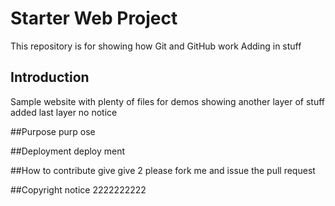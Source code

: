 # Starter Web Project

This repository is for showing how Git and GitHub work
Adding in stuff

## Introduction

Sample website with plenty of files for demos
showing another layer of stuff added
last layer no notice 

##Purpose
purp
ose


##Deployment
deploy
ment

##How to contribute
give
give 2
please fork me and issue the pull request

##Copyright
notice
2222222222